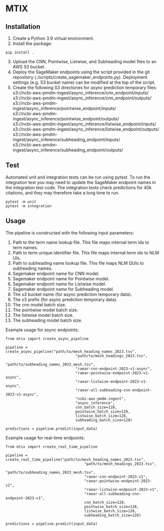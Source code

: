 # MTIX

## Installation

1. Create a Python 3.9 virtual environment. 
2. Install the package:

```
pip install .
```
3. Upload the CNN, Pointwise, Listwise, and Subheading model files to an AWS S3 bucket.
4. Deploy the SageMaker endpoints using the script provided in the git repository (./scripts/create_sagemaker_endpoints.py). Deployment settings (e.g. S3 bucket name) can be modified at the top of the script.
5. Create the following S3 directories for async prediction temporary files:<br>
s3://ncbi-aws-pmdm-ingest/async_inference/cnn_endpoint/inputs/<br>
s3://ncbi-aws-pmdm-ingest/async_inference/cnn_endpoint/outputs/<br>
s3://ncbi-aws-pmdm-ingest/async_inference/pointwise_endpoint/inputs/<br>
s3://ncbi-aws-pmdm-ingest/async_inference/pointwise_endpoint/outputs/<br>
s3://ncbi-aws-pmdm-ingest/async_inference/listwise_endpoint/inputs/<br>
s3://ncbi-aws-pmdm-ingest/async_inference/listwise_endpoint/outputs/<br>
s3://ncbi-aws-pmdm-ingest/async_inference/subheading_endpoint/inputs/<br>
s3://ncbi-aws-pmdm-ingest/async_inference/subheading_endpoint/outputs/<br>

## Test
Automated unit and integration tests can be run using pytest. To run the integration test you may need to update the SageMaker endpoint names in the integration test code. The integration tests check predictions for 40k citations, and they may therefore take a long time to run.
```
pytest -m unit
pytest -m integration
```

## Usage

The pipeline is constructed with the following input parameters:

1. Path to the term name lookup file. This file maps internal term ids to term names.
2. Path to term unique identifier file. This file maps internal term ids to NLM UIs.
3. Path to subheading name lookup file. This file maps NLM QUIs to subheading names.
4. Sagemaker endpoint name for CNN model.
5. Sagemaker endpoint name for Pointwise model.
6. Sagemaker endpoint name for Listwise model.
7. Sagemaker endpoint name for Subheading model.
8. The s3 bucket name (for async prediction temporary data).
9. The s3 prefix (for async prediction temporary data).
10. The cnn model batch size.
11. The pointwise model batch size.
12. The listwise model batch size.
13. The subheading model batch size.

Example usage for async endpoints:

```
from mtix import create_async_pipeline

pipeline = create_async_pipeline("path/to/mesh_heading_names_2023.tsv", 
                                "path/to/mesh_headings_2023.tsv", 
                                "path/to/subheading_names_2023_mesh.tsv",
                                "raear-cnn-endpoint-2023-v1-async", 
                                "raear-pointwise-endpoint-2023-v1-async", 
                                "raear-listwise-endpoint-2023-v1-async",
                                "raear-all-subheading-cnn-endpoint-2023-v1-async",
                                "ncbi-aws-pmdm-ingest",
                                "async_inference",
                                cnn_batch_size=128,
                                pointwise_batch_size=128,
                                listwise_batch_size=128,
                                subheading_batch_size=128)

predictions = pipeline.predict(input_data)
```

Example usage for real-time endpoints:


```
from mtix import create_real_time_pipeline

pipeline = create_real_time_pipeline("path/to/mesh_heading_names_2023.tsv", 
                                    "path/to/mesh_headings_2023.tsv", 
                                    "path/to/subheading_names_2023_mesh.tsv",
                                    "raear-cnn-endpoint-2023-v1", 
                                    "raear-pointwise-endpoint-2023-v1", 
                                    "raear-listwise-endpoint-2023-v1",
                                    "raear-all-subheading-cnn-endpoint-2023-v1",
                                    cnn_batch_size=128,
                                    pointwise_batch_size=128,
                                    listwise_batch_size=128,
                                    subheading_batch_size=128)

predictions = pipeline.predict(input_data)
```